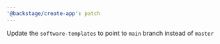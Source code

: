 ```yaml
---
'@backstage/create-app': patch
---
```


Update the `software-templates` to point to `main` branch instead of `master`
